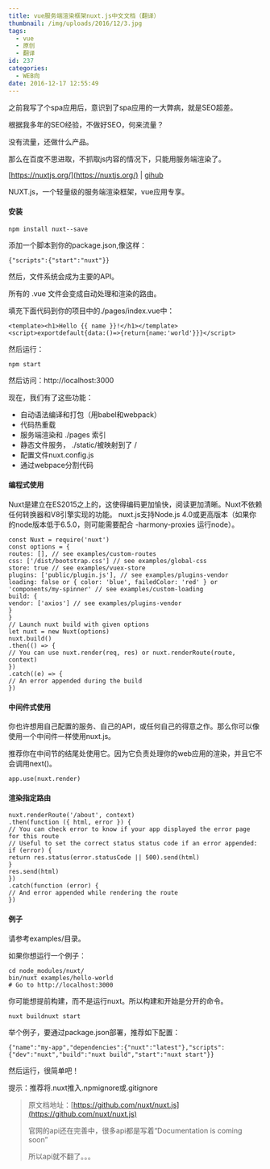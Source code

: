 ```yaml
---
title: vue服务端渲染框架nuxt.js中文文档（翻译）
thumbnail: /img/uploads/2016/12/3.jpg
tags:
  - vue
  - 原创
  - 翻译
id: 237
categories:
  - WEB向
date: 2016-12-17 12:55:49
---
```


之前我写了个spa应用后，意识到了spa应用的一大弊病，就是SEO超差。

根据我多年的SEO经验，不做好SEO，何来流量？

没有流量，还做什么产品。

那么在百度不思进取，不抓取js内容的情况下，只能用服务端渲染了。

[https://nuxtjs.org/](https://nuxtjs.org/) | [gihub](https://github.com/nuxt/nuxt.js)

NUXT.js，一个轻量级的服务端渲染框架，vue应用专享。

#### 安装

```
npm install nuxt--save
```

添加一个脚本到你的package.json,像这样：

```
{"scripts":{"start":"nuxt"}}
```

然后，文件系统会成为主要的API。

所有的 .vue 文件会变成自动处理和渲染的路由。

填充下面代码到你的项目中的./pages/index.vue中：

```
<template><h1>Hello {{ name }}!</h1></template><script>exportdefault{data:()=>{return{name:'world'}}}</script>
```

然后运行：

```
npm start
```

然后访问：http://localhost:3000

现在，我们有了这些功能：

* 自动语法编译和打包（用babel和webpack）
* 代码热重载
* 服务端渲染和 ./pages 索引
* 静态文件服务， ./static/被映射到了 /
* 配置文件nuxt.config.js
* 通过webpace分割代码

#### 编程式使用

Nuxt是建立在ES2015之上的，这使得编码更加愉快，阅读更加清晰。Nuxt不依赖任何转换器和V8引擎实现的功能。 nuxt.js支持Node.js 4.0或更高版本（如果你的node版本低于6.5.0，则可能需要配合 -harmony-proxies 运行node）。

```
const Nuxt = require('nuxt')
const options = {
routes: [], // see examples/custom-routes
css: ['/dist/bootstrap.css'] // see examples/global-css
store: true // see examples/vuex-store
plugins: ['public/plugin.js'], // see examples/plugins-vendor
loading: false or { color: 'blue', failedColor: 'red' } or 'components/my-spinner' // see examples/custom-loading
build: {
vendor: ['axios'] // see examples/plugins-vendor
}
}
// Launch nuxt build with given options
let nuxt = new Nuxt(options)
nuxt.build()
.then(() => {
// You can use nuxt.render(req, res) or nuxt.renderRoute(route, context)
})
.catch((e) => {
// An error appended during the build
})
```

#### 中间件式使用

你也许想用自己配置的服务、自己的API，或任何自己的得意之作。那么你可以像使用一个中间件一样使用nuxt.js。

推荐你在中间节的结尾处使用它。因为它负责处理你的web应用的渲染，并且它不会调用next\(\)。

```
app.use(nuxt.render)
```

#### 渲染指定路由

```
nuxt.renderRoute('/about', context)
.then(function ({ html, error }) {
// You can check error to know if your app displayed the error page for this route
// Useful to set the correct status status code if an error appended:
if (error) {
return res.status(error.statusCode || 500).send(html)
}
res.send(html)
})
.catch(function (error) {
// And error appended while rendering the route
})
```

#### 例子

请参考examples/目录。

如果你想运行一个例子：

```
cd node_modules/nuxt/
bin/nuxt examples/hello-world
# Go to http://localhost:3000
```

你可能想提前构建，而不是运行nuxt。所以构建和开始是分开的命令。

```
nuxt buildnuxt start
```

举个例子，要通过package.json部署，推荐如下配置：

```
{"name":"my-app","dependencies":{"nuxt":"latest"},"scripts":{"dev":"nuxt","build":"nuxt build","start":"nuxt start"}}
```

然后运行，很简单吧！

提示：推荐将.nuxt推入.npmignore或.gitignore

> 原文档地址：[https://github.com/nuxt/nuxt.js](https://github.com/nuxt/nuxt.js)
>
> 官网的api还在完善中，很多api都是写着“Documentation is coming soon”
>
> 所以api就不翻了。。。


